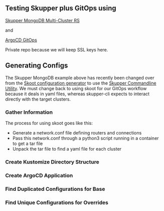 ## Testing Skupper plus GitOps using

[Skupper MongoDB Multi-Cluster RS](https://github.com/skupperproject/skupper-example-mongodb-replica-set)

and

[ArgoCD GitOps](https://argoproj.github.io/argo-cd)

Private repo because we will keep SSL keys here.

## Generating Configs

The Skupper MongoDB example above has recently been changed over from the [Skoot configuration generator](https://github.com/skupperproject/skoot) to use the [Skupper Commandline Utility](https://github.com/skupperproject/skupper-cli). We must change back to using skoot for our GitOps workflow because it deals in yaml files, whereas skupper-cli expects to interact directly with the target clusters.

### Gather Information

The process for using skoot goes like this:

- Generate a network.conf file defining routers and connections
- Pass this network.conf through a python3 script running in a container to get a tar file
- Unpack the tar file to find a yaml file for each cluster

### Create Kustomize Directory Structure

### Create ArgoCD Application

### Find Duplicated Configurations for Base

### Find Unique Configurations for Overrides
